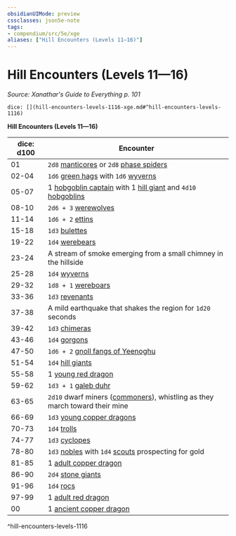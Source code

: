 ```yaml
---
obsidianUIMode: preview
cssclasses: json5e-note
tags:
- compendium/src/5e/xge
aliases: ["Hill Encounters (Levels 11—16)"]
---
```

# Hill Encounters (Levels 11—16)
*Source: Xanathar's Guide to Everything p. 101* 

`dice: [](hill-encounters-levels-1116-xge.md#^hill-encounters-levels-1116)`

**Hill Encounters (Levels 11—16)**

| dice: d100 | Encounter |
|------------|-----------|
| 01 | `2d8` [manticores](b_manticore.md) or `2d8` [phase spiders](b_phase-spider.md) |
| 02-04 | `1d6` [green hags](2.%20GM%20Tools/5eTools%20Compendium%20&%20Rules/z_compendium/bestiary/fey/b_green-hag.md) with `1d6` [wyverns](b_wyvern.md) |
| 05-07 | 1 [hobgoblin captain](b_hobgoblin-captain.md) with 1 [hill giant](b_hill-giant.md) and `4d10` [hobgoblins](b_hobgoblin.md) |
| 08-10 | `2d6 + 3` [werewolves](b_werewolf.md) |
| 11-14 | `1d6 + 2` [ettins](b_ettin.md) |
| 15-18 | `1d3` [bulettes](b_bulette.md) |
| 19-22 | `1d4` [werebears](b_werebear.md) |
| 23-24 | A stream of smoke emerging from a small chimney in the hillside |
| 25-28 | `1d4` [wyverns](b_wyvern.md) |
| 29-32 | `1d8 + 1` [wereboars](b_wereboar.md) |
| 33-36 | `1d3` [revenants](b_revenant.md) |
| 37-38 | A mild earthquake that shakes the region for `1d20` seconds |
| 39-42 | `1d3` [chimeras](b_chimera.md) |
| 43-46 | `1d4` [gorgons](b_gorgon.md) |
| 47-50 | `1d6 + 2` [gnoll fangs of Yeenoghu](b_gnoll-fang-of-yeenoghu.md) |
| 51-54 | `1d4` [hill giants](b_hill-giant.md) |
| 55-58 | 1 [young red dragon](b_young-red-dragon.md) |
| 59-62 | `1d3 + 1` [galeb duhr](b_galeb-duhr.md) |
| 63-65 | `2d10` dwarf miners ([commoners](b_commoner.md)), whistling as they march toward their mine |
| 66-69 | `1d3` [young copper dragons](b_young-copper-dragon.md) |
| 70-73 | `1d4` [trolls](b_troll.md) |
| 74-77 | `1d3` [cyclopes](b_cyclops.md) |
| 78-80 | `1d3` [nobles](2.%20GM%20Tools/5eTools%20Compendium%20&%20Rules/z_compendium/bestiary/humanoid/b_noble.md) with `1d4` [scouts](b_scout.md) prospecting for gold |
| 81-85 | 1 [adult copper dragon](b_adult-copper-dragon.md) |
| 86-90 | `2d4` [stone giants](b_stone-giant.md) |
| 91-96 | `1d4` [rocs](b_roc.md) |
| 97-99 | 1 [adult red dragon](b_adult-red-dragon.md) |
| 00 | 1 [ancient copper dragon](b_ancient-copper-dragon.md) |
^hill-encounters-levels-1116